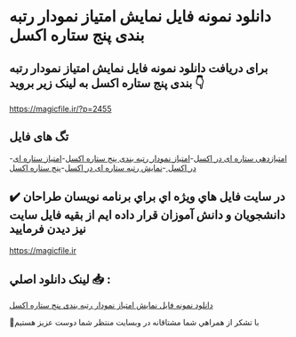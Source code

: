 # دانلود نمونه فایل نمایش امتیاز نمودار رتبه بندی پنج ستاره اکسل

## برای دریافت دانلود نمونه فایل نمایش امتیاز نمودار رتبه بندی پنج ستاره اکسل به لینک زیر بروید 👇

https://magicfile.ir/?p=2455

## تگ های فایل

-[امتیازدهی ستاره ای در اکسل](https://magicfile.ir/product/%d9%86%d9%85%d8%a7%db%8c%d8%b4-%d8%a7%d9%85%d8%aa%db%8c%d8%a7%d8%b2%d9%86%d9%85%d9%88%d8%af%d8%a7%d8%b1-%d8%b1%d8%aa%d8%a8%d9%87-%d8%a8%d9%86%d8%af%db%8c-%d9%be%d9%86%d8%ac-%d8%b3%d8%aa%d8%a7%d8%b1%d9%87-%d8%a7%da%a9%d8%b3%d9%84/)-[امتیاز نمودار رتبه بندی پنج ستاره اکسل](https://magicfile.ir/product/%d9%86%d9%85%d8%a7%db%8c%d8%b4-%d8%a7%d9%85%d8%aa%db%8c%d8%a7%d8%b2%d9%86%d9%85%d9%88%d8%af%d8%a7%d8%b1-%d8%b1%d8%aa%d8%a8%d9%87-%d8%a8%d9%86%d8%af%db%8c-%d9%be%d9%86%d8%ac-%d8%b3%d8%aa%d8%a7%d8%b1%d9%87-%d8%a7%da%a9%d8%b3%d9%84/)-[امتیاز ستاره ای در اکسل ](https://magicfile.ir/product/%d9%86%d9%85%d8%a7%db%8c%d8%b4-%d8%a7%d9%85%d8%aa%db%8c%d8%a7%d8%b2%d9%86%d9%85%d9%88%d8%af%d8%a7%d8%b1-%d8%b1%d8%aa%d8%a8%d9%87-%d8%a8%d9%86%d8%af%db%8c-%d9%be%d9%86%d8%ac-%d8%b3%d8%aa%d8%a7%d8%b1%d9%87-%d8%a7%da%a9%d8%b3%d9%84/)-[نمایش رتبه ستاره ای در اکسل](https://magicfile.ir/product/%d9%86%d9%85%d8%a7%db%8c%d8%b4-%d8%a7%d9%85%d8%aa%db%8c%d8%a7%d8%b2%d9%86%d9%85%d9%88%d8%af%d8%a7%d8%b1-%d8%b1%d8%aa%d8%a8%d9%87-%d8%a8%d9%86%d8%af%db%8c-%d9%be%d9%86%d8%ac-%d8%b3%d8%aa%d8%a7%d8%b1%d9%87-%d8%a7%da%a9%d8%b3%d9%84/)-[پنج ستاره اکسل](https://magicfile.ir/product/%d9%86%d9%85%d8%a7%db%8c%d8%b4-%d8%a7%d9%85%d8%aa%db%8c%d8%a7%d8%b2%d9%86%d9%85%d9%88%d8%af%d8%a7%d8%b1-%d8%b1%d8%aa%d8%a8%d9%87-%d8%a8%d9%86%d8%af%db%8c-%d9%be%d9%86%d8%ac-%d8%b3%d8%aa%d8%a7%d8%b1%d9%87-%d8%a7%da%a9%d8%b3%d9%84/)

## ✔️ در سايت فايل هاي ويژه اي براي برنامه نويسان طراحان دانشجويان و دانش آموزان قرار داده ايم از بقيه فايل سايت نيز ديدن فرماييد

https://magicfile.ir


## لينک دانلود اصلي 📥 :

[دانلود نمونه فایل نمایش امتیاز نمودار رتبه بندی پنج ستاره اکسل](https://magicfile.ir/product/%d9%86%d9%85%d8%a7%db%8c%d8%b4-%d8%a7%d9%85%d8%aa%db%8c%d8%a7%d8%b2%d9%86%d9%85%d9%88%d8%af%d8%a7%d8%b1-%d8%b1%d8%aa%d8%a8%d9%87-%d8%a8%d9%86%d8%af%db%8c-%d9%be%d9%86%d8%ac-%d8%b3%d8%aa%d8%a7%d8%b1%d9%87-%d8%a7%da%a9%d8%b3%d9%84/) 


🙏با تشکر از همراهي شما مشتاقانه در وبسایت منتظر شما دوست عزیز هستیم

